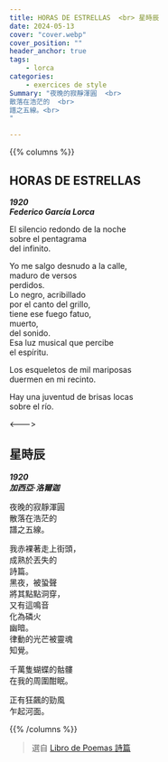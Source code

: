 ```yaml
---
title: HORAS DE ESTRELLAS  <br> 星時辰
date: 2024-05-13
cover: "cover.webp"
cover_position: ""
header_anchor: true
tags:
    - lorca
categories:
    - exercices de style
Summary: "夜晚的寂靜渾圓  <br>
散落在浩茫的  <br>
譜之五線。<br>
"

---
```


{{% columns %}}

## HORAS DE ESTRELLAS

***1920  
Federico García Lorca***

El silencio redondo de la noche  
sobre el pentagrama  
del infinito.

Yo me salgo desnudo a la calle,  
maduro de versos  
perdidos.  
Lo negro, acribillado  
por el canto del grillo,  
tiene ese fuego fatuo,  
muerto,  
del sonido.  
Esa luz musical que percibe  
el espíritu.

Los esqueletos de mil mariposas  
duermen en mi recinto.

Hay una juventud de brisas locas  
sobre el río.

<--->

## 星時辰

***1920   
加西亞·洛爾迦***

夜晚的寂靜渾圓  
散落在浩茫的  
譜之五線。

我赤裸著走上街頭，  
成熟於丟失的  
詩篇。  
黑夜，被蛩聲  
將其點點洞穿，  
又有這鳴音  
化為磷火  
幽暗。  
律動的光芒被靈魂  
知覺。

千萬隻蝴蝶的骷髏  
在我的周圍酣眠。

正有狂飆的勁風  
乍起河面。

{{% /columns %}}

>選自 [Libro de Poemas 詩篇](../../shelves/libro-de-poemas) 